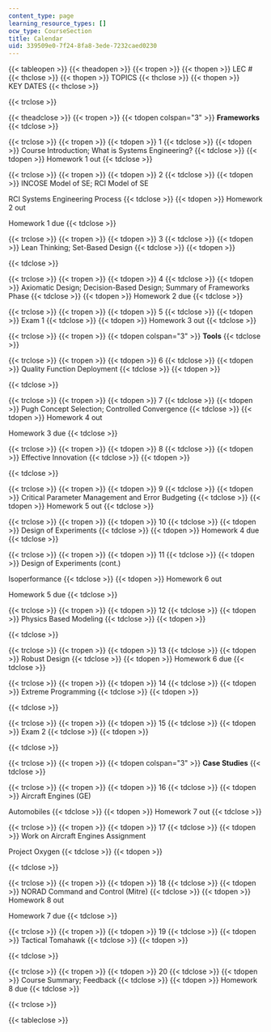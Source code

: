 ```yaml
---
content_type: page
learning_resource_types: []
ocw_type: CourseSection
title: Calendar
uid: 339509e0-7f24-8fa8-3ede-7232caed0230
---
```


{{< tableopen >}}
{{< theadopen >}}
{{< tropen >}}
{{< thopen >}}
LEC #
{{< thclose >}}
{{< thopen >}}
TOPICS
{{< thclose >}}
{{< thopen >}}
KEY DATES
{{< thclose >}}

{{< trclose >}}

{{< theadclose >}}
{{< tropen >}}
{{< tdopen colspan="3" >}}
**Frameworks**
{{< tdclose >}}

{{< trclose >}}
{{< tropen >}}
{{< tdopen >}}
1
{{< tdclose >}}
{{< tdopen >}}
Course Introduction; What is Systems Engineering?
{{< tdclose >}}
{{< tdopen >}}
Homework 1 out
{{< tdclose >}}

{{< trclose >}}
{{< tropen >}}
{{< tdopen >}}
2
{{< tdclose >}}
{{< tdopen >}}
INCOSE Model of SE; RCI Model of SE  
  
RCI Systems Engineering Process
{{< tdclose >}}
{{< tdopen >}}
Homework 2 out  
  
Homework 1 due
{{< tdclose >}}

{{< trclose >}}
{{< tropen >}}
{{< tdopen >}}
3
{{< tdclose >}}
{{< tdopen >}}
Lean Thinking; Set-Based Design
{{< tdclose >}}
{{< tdopen >}}

{{< tdclose >}}

{{< trclose >}}
{{< tropen >}}
{{< tdopen >}}
4
{{< tdclose >}}
{{< tdopen >}}
Axiomatic Design; Decision-Based Design; Summary of Frameworks Phase
{{< tdclose >}}
{{< tdopen >}}
Homework 2 due
{{< tdclose >}}

{{< trclose >}}
{{< tropen >}}
{{< tdopen >}}
5
{{< tdclose >}}
{{< tdopen >}}
Exam 1
{{< tdclose >}}
{{< tdopen >}}
Homework 3 out
{{< tdclose >}}

{{< trclose >}}
{{< tropen >}}
{{< tdopen colspan="3" >}}
**Tools**
{{< tdclose >}}

{{< trclose >}}
{{< tropen >}}
{{< tdopen >}}
6
{{< tdclose >}}
{{< tdopen >}}
Quality Function Deployment
{{< tdclose >}}
{{< tdopen >}}

{{< tdclose >}}

{{< trclose >}}
{{< tropen >}}
{{< tdopen >}}
7
{{< tdclose >}}
{{< tdopen >}}
Pugh Concept Selection; Controlled Convergence
{{< tdclose >}}
{{< tdopen >}}
Homework 4 out  
  
Homework 3 due
{{< tdclose >}}

{{< trclose >}}
{{< tropen >}}
{{< tdopen >}}
8
{{< tdclose >}}
{{< tdopen >}}
Effective Innovation
{{< tdclose >}}
{{< tdopen >}}

{{< tdclose >}}

{{< trclose >}}
{{< tropen >}}
{{< tdopen >}}
9
{{< tdclose >}}
{{< tdopen >}}
Critical Parameter Management and Error Budgeting
{{< tdclose >}}
{{< tdopen >}}
Homework 5 out
{{< tdclose >}}

{{< trclose >}}
{{< tropen >}}
{{< tdopen >}}
10
{{< tdclose >}}
{{< tdopen >}}
Design of Experiments
{{< tdclose >}}
{{< tdopen >}}
Homework 4 due
{{< tdclose >}}

{{< trclose >}}
{{< tropen >}}
{{< tdopen >}}
11
{{< tdclose >}}
{{< tdopen >}}
Design of Experiments (cont.)  
  
Isoperformance
{{< tdclose >}}
{{< tdopen >}}
Homework 6 out  
  
Homework 5 due
{{< tdclose >}}

{{< trclose >}}
{{< tropen >}}
{{< tdopen >}}
12
{{< tdclose >}}
{{< tdopen >}}
Physics Based Modeling
{{< tdclose >}}
{{< tdopen >}}

{{< tdclose >}}

{{< trclose >}}
{{< tropen >}}
{{< tdopen >}}
13
{{< tdclose >}}
{{< tdopen >}}
Robust Design
{{< tdclose >}}
{{< tdopen >}}
Homework 6 due
{{< tdclose >}}

{{< trclose >}}
{{< tropen >}}
{{< tdopen >}}
14
{{< tdclose >}}
{{< tdopen >}}
Extreme Programming
{{< tdclose >}}
{{< tdopen >}}

{{< tdclose >}}

{{< trclose >}}
{{< tropen >}}
{{< tdopen >}}
15
{{< tdclose >}}
{{< tdopen >}}
Exam 2
{{< tdclose >}}
{{< tdopen >}}

{{< tdclose >}}

{{< trclose >}}
{{< tropen >}}
{{< tdopen colspan="3" >}}
**Case Studies**
{{< tdclose >}}

{{< trclose >}}
{{< tropen >}}
{{< tdopen >}}
16
{{< tdclose >}}
{{< tdopen >}}
Aircraft Engines (GE)  
  
Automobiles
{{< tdclose >}}
{{< tdopen >}}
Homework 7 out
{{< tdclose >}}

{{< trclose >}}
{{< tropen >}}
{{< tdopen >}}
17
{{< tdclose >}}
{{< tdopen >}}
Work on Aircraft Engines Assignment  
  
Project Oxygen
{{< tdclose >}}
{{< tdopen >}}

{{< tdclose >}}

{{< trclose >}}
{{< tropen >}}
{{< tdopen >}}
18
{{< tdclose >}}
{{< tdopen >}}
NORAD Command and Control (Mitre)
{{< tdclose >}}
{{< tdopen >}}
Homework 8 out  
  
Homework 7 due
{{< tdclose >}}

{{< trclose >}}
{{< tropen >}}
{{< tdopen >}}
19
{{< tdclose >}}
{{< tdopen >}}
Tactical Tomahawk
{{< tdclose >}}
{{< tdopen >}}

{{< tdclose >}}

{{< trclose >}}
{{< tropen >}}
{{< tdopen >}}
20
{{< tdclose >}}
{{< tdopen >}}
Course Summary; Feedback
{{< tdclose >}}
{{< tdopen >}}
Homework 8 due
{{< tdclose >}}

{{< trclose >}}

{{< tableclose >}}